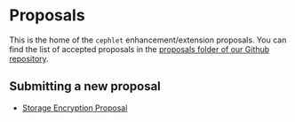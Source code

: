 # Proposals

This is the home of the `cephlet` enhancement/extension proposals. You can find the list of accepted proposals 
in the [proposals folder of our Github repository](https://github.com/onmetal/cephlet/tree/encryption-proposal/docs/proposals).

## Submitting a new proposal
- [Storage Encryption Proposal](https://github.com/onmetal/cephlet/blob/encryption-proposal/docs/proposals/01-storage-encryption.md)
